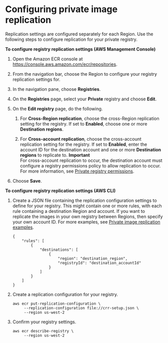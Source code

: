 # Configuring private image replication<a name="registry-settings-configure"></a>

Replication settings are configured separately for each Region\. Use the following steps to configure replication for your private registry\.

**To configure registry replication settings \(AWS Management Console\)**

1. Open the Amazon ECR console at [https://console\.aws\.amazon\.com/ecr/repositories](https://console.aws.amazon.com/ecr/repositories)\.

1. From the navigation bar, choose the Region to configure your registry replication settings for\.

1. In the navigation pane, choose **Registries**\.

1. On the **Registries** page, select your **Private** registry and choose **Edit**\.

1. On the **Edit registry** page, do the following\.

   1. For **Cross\-Region replication**, choose the cross\-Region replication setting for the registry\. If set to **Enabled**, choose one or more **Destination regions**\.

   1. For **Cross\-account replication**, choose the cross\-account replication setting for the registry\. If set to **Enabled**, enter the account ID for the destination account and one or more **Destination regions** to replicate to\.
**Important**  
For cross\-account replication to occur, the destination account must configure a registry permissions policy to allow replication to occur\. For more information, see [Private registry permissions](registry-permissions.md)\.

1. Choose **Save**\.

**To configure registry replication settings \(AWS CLI\)**

1. Create a JSON file containing the replication configuration settings to define for your registry\. This might contain one or more rules, with each rule containing a destination Region and account\. If you want to replicate the images in your own registry between Regions, then specify your own account ID\. For more examples, see [Private image replication examples](registry-settings-examples.md)\.

   ```
   {
       "rules": [
           {
               "destinations": [
                   {
                       "region": "destination_region",
                       "registryId": "destination_accountId"
                   }
               ]
           }
       ]
   }
   ```

1. Create a replication configuration for your registry\.

   ```
   aws ecr put-replication-configuration \
        --replication-configuration file://crr-setup.json \
        --region us-west-2
   ```

1. Confirm your registry settings\.

   ```
   aws ecr describe-registry \
        --region us-west-2
   ```